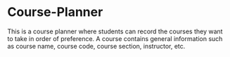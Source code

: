# Course-Planner

This is a course planner where students can record the courses they want to take in order of preference. 
A course contains general information such as course name, course code, course section, instructor, etc. 
